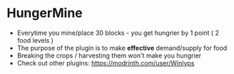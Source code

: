 # HungerMine

- Everytime you mine/place 30 blocks - you get hungrier by 1 point ( 2 food levels )  
- The purpose of the plugin is to make **effective** demand/supply for food
- Breaking the crops / harvesting them won't make you hungrier 
- Check out other plugins: https://modrinth.com/user/Winlyps
